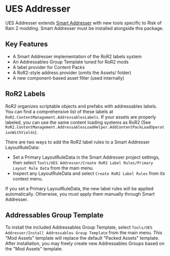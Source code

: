 # UES Addresser
 
UES Addresser extends [Smart Addresser](https://github.com/CyberAgentGameEntertainment/SmartAddresser) with new tools specific to Risk of Rain 2 modding. Smart Addresser must be installed alongside this package.

## Key Features

- A Smart Addresser implementation of the RoR2 labels system
- An Addressables Group Template tuned for RoR2 mods
- A label provider for Content Packs
- A RoR2-style address provider (omits the Assets/ folder)
- A new component-based asset filter (used internally)

## RoR2 Labels

RoR2 organizes scriptable objects and prefabs with addressables labels. You can find a comprehensive list of these labels at `RoR2.ContentManagement.AddressablesLabels`. If your assets are properly labeled, you can use the same content loading systems as RoR2 (See `RoR2.ContentManagement.AddressablesLoadHelper.AddContentPackLoadOperationWithYields`).

There are two ways to add the RoR2 label rules to a Smart Addresser LayoutRuleData:

- Set a Primary LayoutRuleData in the Smart Addresser project settings, then select `Tools/UES Addresser/Create RoR2 Label Rules/Primary Layout Rule Data` from the main menu.
- Inspect any LayoutRuleData and select `Create RoR2 Label Rules` from its context menu.

If you set a Primary LayoutRuleData, the new label rules will be applied automatically. Otherwise, you must apply them manually through Smart Addresser.

## Addressables Group Template

To install the included Addressables Group Template, select `Tools/UES Addresser/Install Addressables Group Template` from the main menu. This "Mod Assets" template will replace the default "Packed Assets" template. After installation, you may freely create new Addressables Groups based on the "Mod Assets" template.